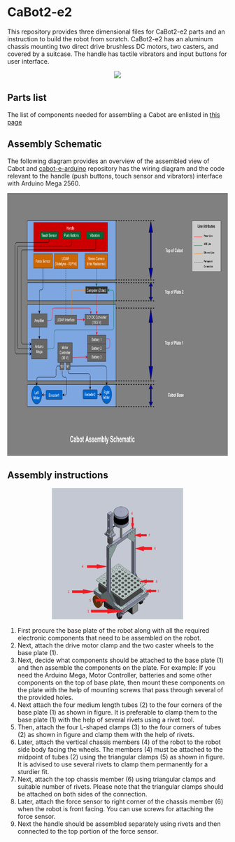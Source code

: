 # CaBot2-e2

This repository provides three dimensional files for CaBot2-e2 parts and an instruction to build the robot from scratch.
CaBot2-e2 has an aluminum chassis mounting two direct drive brushless DC motors, two casters, and covered by a suitcase. 
The handle has tactile vibrators and input buttons for user interface. 

<p align="center">
  <img width="800" src="./cabot2-e2.jpg">
</p>

## Parts list

The list of components needed for assembling a Cabot are enlisted in [this page](./parts.md)

## Assembly Schematic

The following diagram provides an overview of the assembled view of Cabot and [cabot-e-arduino](https://github.com/CMU-cabot/cabot-e-arduino.git) repository has the wiring diagram and the code relevant to the handle (push buttons, touch sensor and vibrators) interface with Arduino Mega 2560.


<p align="center">
  <img width="800" height="600" src="./cabot2-e2-assembly.png">
</p>


## Assembly instructions

<p align="center">
  <img width="300" height="300" src="./cabot2-e2.png">
</p>

1. First procure the base plate of the robot along with all the required electronic components that need to be assembled on the robot.
2. Next, attach the drive motor clamp and the two caster wheels to the base plate (1).
3. Next, decide what components should be attached to the base plate (1) and then assemble the components on the plate. For example: If you need the Arduino Mega, Motor Controller, batteries and some other components on the top of base plate, then mount these components on the plate with the help of mounting screws that pass through several of the provided holes.
4. Next attach the four medium length tubes (2) to the four corners of the base plate (1) as shown in figure. It is preferable to clamp them to the base plate (1) with the help of several rivets using a rivet tool.
5. Then, attach the four L-shaped clamps (3) to the four corners of tubes (2) as shown in figure and clamp them with the help of rivets.
6. Later, attach the vertical chassis members (4) of the robot to the robot side body facing the wheels. The members (4) must be attached to the midpoint of tubes (2) using the triangular clamps (5) as shown in figure. It is advised to use several rivets to clamp them permanently for a sturdier fit.
7. Next, attach the top chassis member (6) using triangular clamps and suitable number of rivets. Please note that the triangular clamps should be attached on both sides of the connection.
8. Later, attach the force sensor to right corner of the chassis member (6) when the robot is front facing. You can use screws for attaching the force sensor.
9. Next the handle should be assembled separately using rivets and then connected to the top portion of the force sensor.
